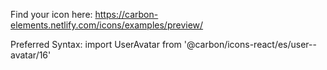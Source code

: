 Find your icon here:
  https://carbon-elements.netlify.com/icons/examples/preview/

Preferred Syntax:
  import UserAvatar from '@carbon/icons-react/es/user--avatar/16'
